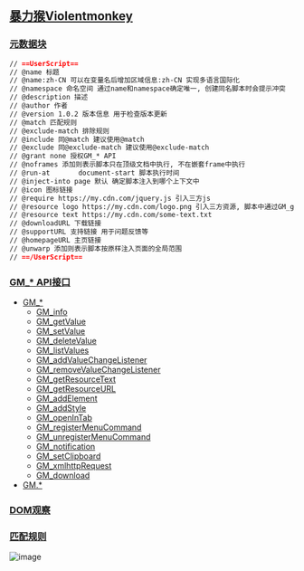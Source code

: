 ## [暴力猴Violentmonkey](https://violentmonkey.github.io/)

### [元数据块](https://violentmonkey.github.io/api/metadata-block/)

```markdown
// ==UserScript==
// @name 标题
// @name:zh-CN 可以在变量名后增加区域信息:zh-CN 实现多语言国际化
// @namespace 命名空间 通过name和namespace确定唯一, 创建同名脚本时会提示冲突
// @description 描述
// @author 作者
// @version 1.0.2 版本信息 用于检查版本更新
// @match 匹配规则
// @exclude-match 排除规则
// @include 同@match 建议使用@match
// @exclude 同@exclude-match 建议使用@exclude-match
// @grant none 授权GM_* API
// @noframes 添加则表示脚本只在顶级文档中执行, 不在嵌套frame中执行
// @run-at       document-start 脚本执行时间
// @inject-into page 默认 确定脚本注入到哪个上下文中
// @icon 图标链接
// @require https://my.cdn.com/jquery.js 引入三方js
// @resource logo https://my.cdn.com/logo.png 引入三方资源, 脚本中通过GM_getResourceText和GM_getResourceURL访问
// @resource text https://my.cdn.com/some-text.txt
// @downloadURL 下载链接
// @supportURL 支持链接 用于问题反馈等
// @homepageURL 主页链接
// @unwarp 添加则表示脚本按原样注入页面的全局范围
// ==/UserScript==
```

### [GM_* API接口](https://violentmonkey.github.io/api/gm/)

-   [GM\_\*](https://violentmonkey.github.io/api/gm/#gm_)
    -   [GM\_info](https://violentmonkey.github.io/api/gm/#gm_info)
    -   [GM\_getValue](https://violentmonkey.github.io/api/gm/#gm_getvalue)
    -   [GM\_setValue](https://violentmonkey.github.io/api/gm/#gm_setvalue)
    -   [GM\_deleteValue](https://violentmonkey.github.io/api/gm/#gm_deletevalue)
    -   [GM\_listValues](https://violentmonkey.github.io/api/gm/#gm_listvalues)
    -   [GM\_addValueChangeListener](https://violentmonkey.github.io/api/gm/#gm_addvaluechangelistener)
    -   [GM\_removeValueChangeListener](https://violentmonkey.github.io/api/gm/#gm_removevaluechangelistener)
    -   [GM\_getResourceText](https://violentmonkey.github.io/api/gm/#gm_getresourcetext)
    -   [GM\_getResourceURL](https://violentmonkey.github.io/api/gm/#gm_getresourceurl)
    -   [GM\_addElement](https://violentmonkey.github.io/api/gm/#gm_addelement)
    -   [GM\_addStyle](https://violentmonkey.github.io/api/gm/#gm_addstyle)
    -   [GM\_openInTab](https://violentmonkey.github.io/api/gm/#gm_openintab)
    -   [GM\_registerMenuCommand](https://violentmonkey.github.io/api/gm/#gm_registermenucommand)
    -   [GM\_unregisterMenuCommand](https://violentmonkey.github.io/api/gm/#gm_unregistermenucommand)
    -   [GM\_notification](https://violentmonkey.github.io/api/gm/#gm_notification)
    -   [GM\_setClipboard](https://violentmonkey.github.io/api/gm/#gm_setclipboard)
    -   [GM\_xmlhttpRequest](https://violentmonkey.github.io/api/gm/#gm_xmlhttprequest)
    -   [GM\_download](https://violentmonkey.github.io/api/gm/#gm_download)
-   [GM.\*](https://violentmonkey.github.io/api/gm/#gm)

### [DOM观察](https://violentmonkey.github.io/guide/observing-dom/)

### [匹配规则](https://violentmonkey.github.io/api/matching/)

![image](https://violentmonkey.github.io/static/5353fff61b7784074245599dfc3ebf63/a6d36/match.png)
